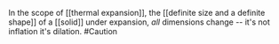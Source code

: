 In the scope of [[thermal expansion]], the [[definite size and a definite shape]] of a [[solid]] under expansion, *all* dimensions change -- it's not inflation it's dilation. #Caution 